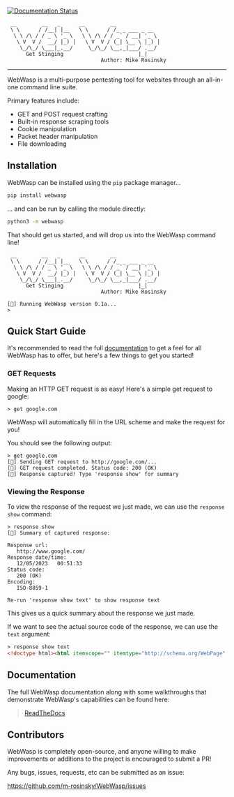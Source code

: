 [![Documentation Status](https://readthedocs.org/projects/webwasp/badge/?version=latest)](https://webwasp.readthedocs.io/en/latest/?badge=latest)

```
 __        __   _      __        __              
 \ \      / /__| |__   \ \      / /_ _ ___ _ __  
  \ \ /\ / / _ \ '_ \   \ \ /\ / / _` / __| '_ \ 
   \ V  V /  __/ |_) |   \ V  V / (_| \__ \ |_) |
    \_/\_/ \___|_.__/     \_/\_/ \__,_|___/ .__/ 
      Get Stinging                        |_|
                              Author: Mike Rosinsky 
```
---

WebWasp is a multi-purpose pentesting tool for websites through an all-in-one command line suite.

Primary features include:

- GET and POST request crafting
- Built-in response scraping tools
- Cookie manipulation
- Packet header manipulation
- File downloading

## Installation

WebWasp can be installed using the `pip` package manager...

```bash
pip install webwasp
```

... and can be run by calling the module directly:

```bash
python3 -m webwasp
```

That should get us started, and will drop us into the WebWasp command line!

```
 __        __   _      __        __              
 \ \      / /__| |__   \ \      / /_ _ ___ _ __  
  \ \ /\ / / _ \ '_ \   \ \ /\ / / _` / __| '_ \ 
   \ V  V /  __/ |_) |   \ V  V / (_| \__ \ |_) |
    \_/\_/ \___|_.__/     \_/\_/ \__,_|___/ .__/ 
      Get Stinging                        |_|
                              Author: Mike Rosinsky 
    
[🐝] Running WebWasp version 0.1a...
> 
```

## Quick Start Guide

It's recommended to read the full [documentation](#3-documentation) to get a feel for all WebWasp has to offer, but here's a few things to get you started!

### GET Requests

Making an HTTP GET request is as easy! Here's a simple get request to google:

```
> get google.com
```

WebWasp will automatically fill in the URL scheme and make the request for you!

You should see the following output:

```
> get google.com
[🐝] Sending GET request to http://google.com/...
[🐝] GET request completed. Status code: 200 (OK)
[🐝] Response captured! Type 'response show' for summary
```

### Viewing the Response

To view the response of the request we just made, we can use the ```response show``` command:

```
> response show  
[🐝] Summary of captured response:

Response url:
   http://www.google.com/
Response date/time:
   12/05/2023   00:51:33
Status code:
   200 (OK)
Encoding:
   ISO-8859-1

Re-run 'response show text' to show response text
```

This gives us a quick summary about the response we just made.

If we want to see the actual source code of the response, we can use the ```text``` argument:

```HTML
> response show text
<!doctype html><html itemscope="" itemtype="http://schema.org/WebPage" lang="en"><head><meta content="Search the world's information, ...
```

## Documentation

The full WebWasp documentation along with some walkthroughs that demonstrate WebWasp's capabilities can be found here:

> [ReadTheDocs](https://webwasp.readthedocs.io/en/latest/)

## Contributors

WebWasp is completely open-source, and anyone willing to make improvements or additions to the project is encouraged to submit a PR!

Any bugs, issues, requests, etc can be submitted as an issue:

https://github.com/m-rosinsky/WebWasp/issues
